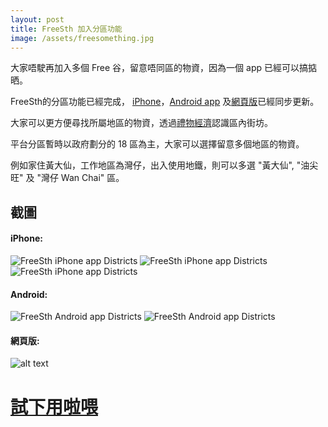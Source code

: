 ```yaml
---
layout: post
title: FreeSth 加入分區功能
image: /assets/freesomething.jpg
---
```


大家唔駛再加入多個 Free 谷，留意唔同區的物資，因為一個 app 已經可以搞掂晒。

FreeSth的分區功能已經完成， [iPhone](https://itunes.apple.com/us/app/freesth/id1073057388?mt=8)，[Android app](https://play.google.com/store/apps/details?id=com.freesth.com) 及[網頁版](https://www,freesth,com)已經同步更新。

大家可以更方便尋找所屬地區的物資，透過[禮物經濟](http://blog.freesth.com/gift-economy/)認識區內街坊。

平台分區暫時以政府劃分的 18 區為主，大家可以選擇留意多個地區的物資。

例如家住黃大仙，工作地區為灣仔，出入使用地鐵，則可以多選 "黃大仙", "油尖旺" 及 "灣仔 Wan Chai" 區。

## 截圖

#### iPhone:

<img src="/assets/iphone-districts1.png" alt="FreeSth iPhone app Districts" style="max-width: 350px;"/>
<img src="/assets/iphone-districts2.png" alt="FreeSth iPhone app Districts" style="max-width: 350px;"/>
<img src="/assets/iphone-districts3.png" alt="FreeSth iPhone app Districts" style="max-width: 350px;"/>

#### Android:

<img src="/assets/android-district.png" alt="FreeSth Android app Districts" style="max-width: 350px;"/>
<img src="/assets/android-district2.png" alt="FreeSth Android app Districts" style="max-width: 350px;"/>

#### 網頁版:

![alt text](/assets/web-district.png "FreeSth Website Districts")

# [試下用啦喂](http://www.freesth.com/app.html)